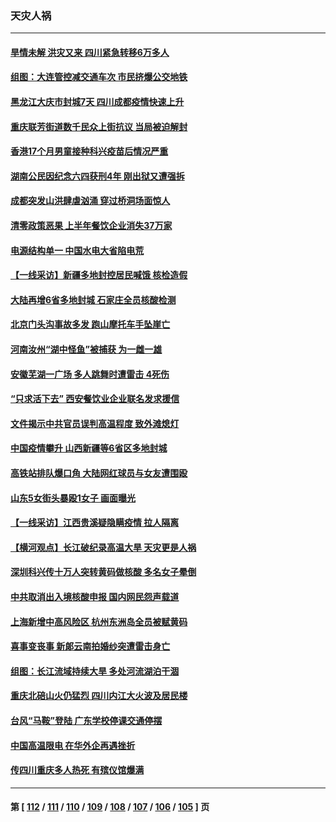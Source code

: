 ### 天灾人祸
---
#### [旱情未解 洪灾又来 四川紧急转移6万多人](../../pages/ncid280/n13812986.md) 
#### [组图：大连管控减交通车次 市民挤爆公交地铁](../../pages/ncid280/n13812801.md) 
#### [黑龙江大庆市封城7天 四川成都疫情快速上升](../../pages/ncid280/n13812688.md) 
#### [重庆联芳街道数千民众上街抗议 当局被迫解封](../../pages/ncid280/n13812220.md) 
#### [香港17个月男童接种科兴疫苗后情况严重](../../pages/ncid280/n13812285.md) 
#### [湖南公民因纪念六四获刑4年 刚出狱又遭强拆](../../pages/ncid280/n13812179.md) 
#### [成都突发山洪肆虐汹涌 穿过桥洞场面惊人](../../pages/ncid280/n13812144.md) 
#### [清零政策恶果 上半年餐饮企业消失37万家](../../pages/ncid280/n13811634.md) 
#### [电源结构单一 中国水电大省陷电荒](../../pages/ncid280/n13811628.md) 
#### [【一线采访】新疆多地封控居民喊饿 核检造假](../../pages/ncid280/n13811399.md) 
#### [大陆再增6省多地封城 石家庄全员核酸检测](../../pages/ncid280/n13811423.md) 
#### [北京门头沟事故多发 跑山摩托车手坠崖亡](../../pages/ncid280/n13811392.md) 
#### [河南汝州“湖中怪鱼”被捕获 为一雌一雄](../../pages/ncid280/n13811348.md) 
#### [安徽芜湖一广场 多人跳舞时遭雷击 4死伤](../../pages/ncid280/n13811261.md) 
#### [“只求活下去” 西安餐饮业企业联名发求援信](../../pages/ncid280/n13810984.md) 
#### [文件揭示中共官员误判高温程度 致外滩熄灯](../../pages/ncid280/n13810978.md) 
#### [中国疫情攀升 山西新疆等6省区多地封城](../../pages/ncid280/n13810674.md) 
#### [高铁站排队爆口角 大陆网红球员与女友遭围殴](../../pages/ncid280/n13810748.md) 
#### [山东5女街头暴殴1女子 画面曝光](../../pages/ncid280/n13810685.md) 
#### [【一线采访】江西贵溪疑隐瞒疫情 拉人隔离](../../pages/ncid280/n13810329.md) 
#### [【横河观点】长江破纪录高温大旱 天灾更是人祸](../../pages/ncid280/n13810280.md) 
#### [深圳科兴传十万人突转黄码做核酸 多名女子晕倒](../../pages/ncid280/n13810082.md) 
#### [中共取消出入境核酸申报 国内网民怨声载道](../../pages/ncid280/n13810120.md) 
#### [上海新增中高风险区 杭州东洲岛全员被赋黄码](../../pages/ncid280/n13809718.md) 
#### [喜事变丧事 新郞云南拍婚纱突遭雷击身亡](../../pages/ncid280/n13809786.md) 
#### [组图：长江流域持续大旱 多处河流湖泊干涸](../../pages/ncid280/n13809754.md) 
#### [重庆北碚山火仍猛烈 四川内江大火波及居民楼](../../pages/ncid280/n13809556.md) 
#### [台风“马鞍”登陆 广东学校停课交通停摆](../../pages/ncid280/n13809483.md) 
#### [中国高温限电 在华外企再遇挫折](../../pages/ncid280/n13809436.md) 
#### [传四川重庆多人热死 有殡仪馆爆满](../../pages/ncid280/n13809234.md) 

---
#### 第 [ [112](./112.md) / [111](./111.md) / [110](./110.md) / [109](./109.md) / [108](./108.md) / [107](./107.md) / [106](./106.md) / [105](./105.md) ] 页
